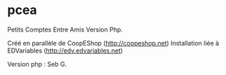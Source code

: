 pcea
====

Petits Comptes Entre Amis
Version Php.

Créé en parallèle de CoopEShop (http://coopeshop.net)
Installation liée à EDVariables (http://edv.edvariables.net)

Version php : Seb G.